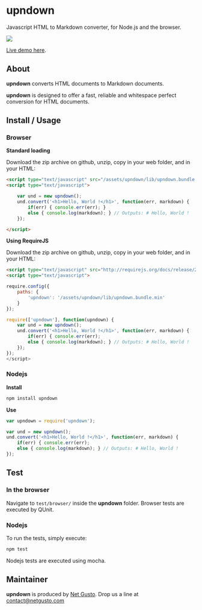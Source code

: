 # upndown

Javascript HTML to Markdown converter, for Node.js and the browser.

[![](https://travis-ci.org/netgusto/upndown.svg?branch=master)](https://travis-ci.org/netgusto/upndown)

[Live demo here](http://upndown.netgusto.com/).

## About

**upndown** converts HTML documents to Markdown documents.

**upndown** is designed to offer a fast, reliable and whitespace perfect conversion for HTML documents.

## Install / Usage

### Browser

**Standard loading**

Download the zip archive on github, unzip, copy in your web folder, and in your HTML:

```html
<script type="text/javascript" src="/assets/upndown/lib/upndown.bundle.min.js"></script>
<script type="text/javascript">

    var und = new upndown();
    und.convert('<h1>Hello, World !</h1>', function(err, markdown) {
        if(err) { console.err(err); }
        else { console.log(markdown); } // Outputs: # Hello, World !
    });

</script>
```

**Using RequireJS**

Download the zip archive on github, unzip, copy in your web folder, and in your HTML:

```html
<script type="text/javascript" src="http://requirejs.org/docs/release/2.1.11/minified/require.js"></script>
<script type="text/javascript">

require.config({
    paths: {
        'upndown': '/assets/upndown/lib/upndown.bundle.min'
    }
});

require(['upndown'], function(upndown) {
    var und = new upndown();
    und.convert('<h1>Hello, World !</h1>', function(err, markdown) {
        if(err) { console.err(err);
        else { console.log(markdown); } // Outputs: # Hello, World !
    });
});
</script>
```


### Nodejs

**Install**

```bash
npm install upndown
```

**Use**

```js
var upndown = require('upndown');

var und = new upndown();
und.convert('<h1>Hello, World !</h1>', function(err, markdown) {
    if(err) { console.err(err);
    else { console.log(markdown); } // Outputs: # Hello, World !
});
```

## Test

### In the browser

Navigate to `test/browser/` inside the **upndown** folder. Browser tests are executed by QUnit.

### Nodejs

To run the tests, simply execute:

```sh
npm test
```

Nodejs tests are executed using mocha.

## Maintainer

**upndown** is produced by [Net Gusto](http://netgusto.com). Drop us a line at <contact@netgusto.com>
